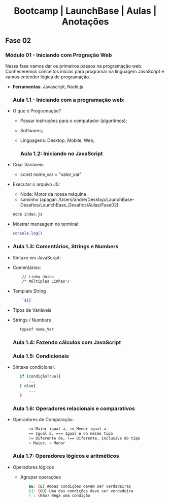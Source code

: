 <h1 align="center">  Bootcamp | LaunchBase | Aulas | Anotações </h1>

## Fase 02
### Módulo 01 - Iniciando com Progração Web

Nessa fase vamos dar os primeiros passos na programação web. Conheceremos conceitos inicias para programar na linguagem JavaScript e vamos entender lógica de programação.

* **Ferramentas**: Javascript, Node.js
 
    ### Aula 1.1 - Iniciando com a programação web:
* O que é Programação? 
  - Passar instruções para o computador (algoritmos);
  - Softwares;
  - Linguagens: Desktop, Mobile, Web;

    ### Aula 1.2: Iniciando no JavaScript
* Criar Variáveis: 
  - const nome_var = "valor_var"

* Executar o arquivo JS:
  - Node: Motor da nossa máquina
  - caminho (apagar: /Users/andre/Desktop/LaunchBase-Desafios/LaunchBase_Desafios/Aulas/Fase02)
   ```bash
  node index.js
  ```
* Mostrar mensagem no terminal:
  ```bash
  console.log()
  ```
- 
    ### Aula 1.3: Comentários, Strings e Numbers
* Sintaxe em JavaScript:
* Comentários: 
  ```bash
      // Linha Única
      /* Múltiplas Linhas*/
  ```
 
* Template String
  ```bash
      `${}`
  ```

* Tipos de Variáveis
 - Strings / Numbers
   ```bash
      typeof nome_Var
    ```

    ### Aula 1.4: Fazendo cálculos com JavaScript

    ### Aula 1.5: Condicionais
* Sintaxe condicional:
   ```bash
      if (condiçãoTrue){
          ...
      } else{
          ...
      }
   ```
   
    ### Aula 1.6: Operadores relacionais e comparativos
* Operadores de Comparação:
   ```bash
          >= Maior igual a, <= Menor igual a
          == Igual a, === Igual e do mesmo tipo
          != Diferente de, !== Diferente, inclusive do tipo
          > Maior, < Menor
   ```
   
    ### Aula 1.7: Operadores lógicos e aritméticos
* Operadores lógicos
  - Agrupar operações
   ```bash
          &&: (E) Ambas condições devem ser verdadeiras
          ||: (OU) Uma das condições deve ser verdadeira
          ! : (Não) Nega uma condição
   ```

